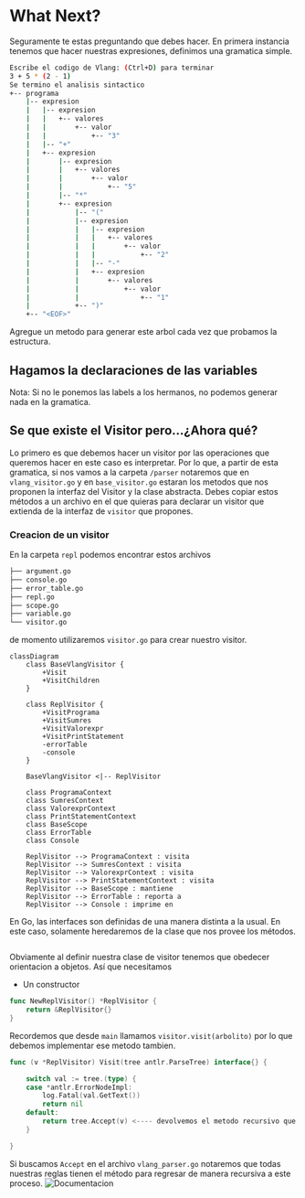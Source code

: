 # What Next? 
Seguramente te estas preguntando que debes hacer. 
En primera instancia tenemos que hacer nuestras expresiones, 
definimos una gramatica simple. 

```bash 
Escribe el codigo de Vlang: (Ctrl+D) para terminar
3 + 5 * (2 - 1)
Se termino el analisis sintactico
+-- programa
    |-- expresion
    |   |-- expresion
    |   |   +-- valores
    |   |       +-- valor
    |   |           +-- "3"
    |   |-- "+"
    |   +-- expresion
    |       |-- expresion
    |       |   +-- valores
    |       |       +-- valor
    |       |           +-- "5"
    |       |-- "*"
    |       +-- expresion
    |           |-- "("
    |           |-- expresion
    |           |   |-- expresion
    |           |   |   +-- valores
    |           |   |       +-- valor
    |           |   |           +-- "2"
    |           |   |-- "-"
    |           |   +-- expresion
    |           |       +-- valores
    |           |           +-- valor
    |           |               +-- "1"
    |           +-- ")"
    +-- "<EOF>"
```
Agregue un metodo para generar este arbol cada vez que probamos la estructura.
## Hagamos la declaraciones de las variables 
Nota: Si no le ponemos las labels a los hermanos, no podemos generar nada en la gramatica. 



## Se que existe el Visitor pero...¿Ahora qué? 

Lo primero es que debemos hacer un visitor por las operaciones que queremos hacer
en este caso es interpretar. Por lo que, a partir de esta gramatica, si nos vamos a la carpeta `/parser` notaremos que en `vlang_visitor.go` y en  `base_visitor.go` 
estaran los metodos que nos proponen la interfaz del Visitor y la clase abstracta.
Debes copiar estos métodos a un archivo en el que quieras para declarar un visitor 
que extienda de la interfaz de `visitor` que propones. 

### Creacion de un visitor 
En la carpeta `repl` 
podemos encontrar estos archivos
```Bash 
├── argument.go
├── console.go
├── error_table.go
├── repl.go
├── scope.go
├── variable.go
└── visitor.go
```
de momento utilizaremos `visitor.go` para crear nuestro visitor.  
```mermaid
classDiagram
    class BaseVlangVisitor {
        +Visit
        +VisitChildren
    }

    class ReplVisitor {
        +VisitPrograma
        +VisitSumres
        +VisitValorexpr
        +VisitPrintStatement
        -errorTable
        -console
    }

    BaseVlangVisitor <|-- ReplVisitor

    class ProgramaContext
    class SumresContext
    class ValorexprContext
    class PrintStatementContext
    class BaseScope
    class ErrorTable
    class Console

    ReplVisitor --> ProgramaContext : visita
    ReplVisitor --> SumresContext : visita
    ReplVisitor --> ValorexprContext : visita
    ReplVisitor --> PrintStatementContext : visita
    ReplVisitor --> BaseScope : mantiene
    ReplVisitor --> ErrorTable : reporta a
    ReplVisitor --> Console : imprime en
```

En Go, las interfaces son definidas de una manera distinta a la usual. 
En este caso, solamente heredaremos de la clase que nos provee los métodos. 
```Go 

```
Obviamente al definir nuestra clase de visitor tenemos que obedecer 
orientacion a objetos. Así que necesitamos 
- Un constructor
```Go 
func NewReplVisitor() *ReplVisitor {
	return &ReplVisitor{}
}
```
Recordemos que desde `main` llamamos `visitor.visit(arbolito)`
por lo que debemos implementar ese metodo tambien. 
```Go
func (v *ReplVisitor) Visit(tree antlr.ParseTree) interface{} {

	switch val := tree.(type) { 
	case *antlr.ErrorNodeImpl:
		log.Fatal(val.GetText())
		return nil
	default:
		return tree.Accept(v) <---- devolvemos el metodo recursivo que nos da el arbol
	}

}
```
Si buscamos `Accept` en el archivo `vlang_parser.go` notaremos que 
todas nuestras reglas tienen el método para regresar de manera recursiva a
este proceso. 
![Documentacion](./images/accept.jpeg)
